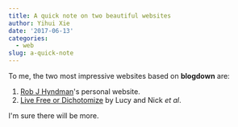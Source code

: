 ```yaml
---
title: A quick note on two beautiful websites
author: Yihui Xie
date: '2017-06-13'
categories:
  - web
slug: a-quick-note
---
```


To me, the two most impressive websites based on **blogdown** are:

1. [Rob J Hyndman](https://robjhyndman.com)'s personal website.
1. [Live Free or Dichotomize](http://livefreeordichotomize.com) by Lucy and Nick _et al_.

I'm sure there will be more.
